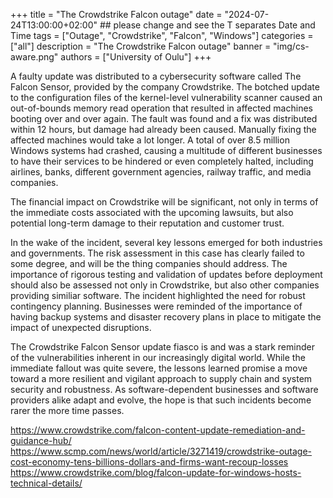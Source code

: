 +++
title = "The Crowdstrike Falcon outage"
date = "2024-07-24T13:00:00+02:00" ## please change and see the T separates Date and Time
tags = ["Outage", "Crowdstrike", "Falcon", "Windows"]
categories = ["all"]
description = "The Crowdstrike Falcon outage"
banner = "img/cs-aware.png"
authors = ["University of Oulu"]
+++


A faulty update was distributed to a cybersecurity software called The Falcon Sensor, provided by the company Crowdstrike. The botched update to the configuration files of the kernel-level vulnerability scanner caused an out-of-bounds memory read operation that resulted in affected machines booting over and over again. The fault was found and a fix was distributed within 12 hours, but damage had already been caused. Manually fixing the affected machines would take a lot longer. A total of over 8.5 million Windows systems had crashed, causing a multitude of different businesses to have their services to be hindered or even completely halted, including airlines, banks, different government agencies, railway traffic, and media companies.
 
The financial impact on Crowdstrike will be significant, not only in terms of the immediate costs associated with the upcoming lawsuits, but also potential long-term damage to their reputation and customer trust.

In the wake of the incident, several key lessons emerged for both industries and governments. The risk assessment in this case has clearly failed to some degree, and will be the thing companies should address. The importance of rigorous testing and validation of updates before deployment should also be assessed not only in Crowdstrike, but also other companies providing similiar software. The incident highlighted the need for robust contingency planning. Businesses were reminded of the importance of having backup systems and disaster recovery plans in place to mitigate the impact of unexpected disruptions. 

The Crowdstrike Falcon Sensor update fiasco is and was a stark reminder of the vulnerabilities inherent in our increasingly digital world. While the immediate fallout was quite severe, the lessons learned promise a move toward a more resilient and vigilant approach to supply chain and system security and robustness. As software-dependent businesses and software providers alike adapt and evolve, the hope is that such incidents become rarer the more time passes.


https://www.crowdstrike.com/falcon-content-update-remediation-and-guidance-hub/
https://www.scmp.com/news/world/article/3271419/crowdstrike-outage-cost-economy-tens-billions-dollars-and-firms-want-recoup-losses
https://www.crowdstrike.com/blog/falcon-update-for-windows-hosts-technical-details/





